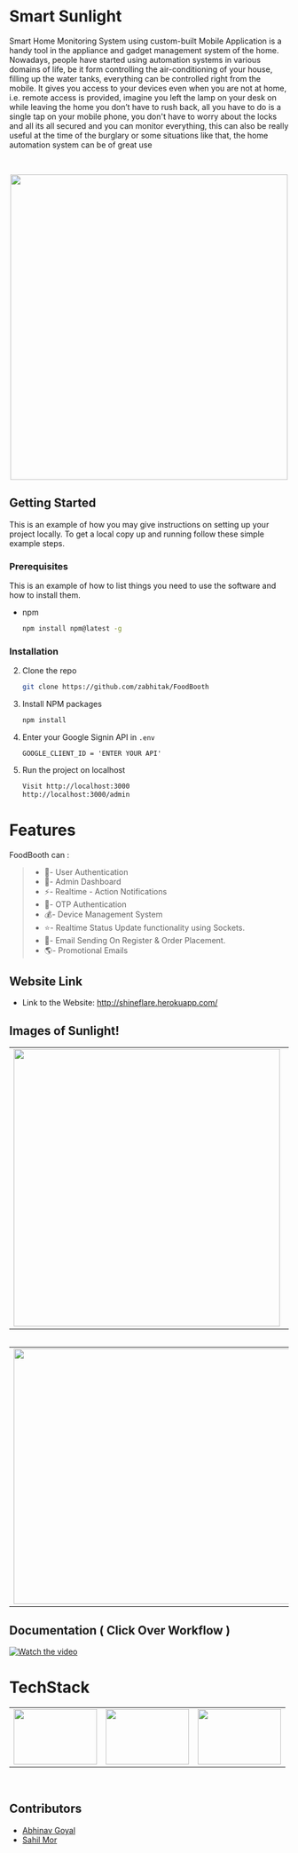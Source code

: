 # Smart Sunlight

Smart Home Monitoring System using custom-built Mobile Application is a handy tool in the appliance and gadget management system of the home. Nowadays, people have started using automation systems in various domains of life, be it form controlling the air-conditioning of your house, filling up the water tanks, everything can be controlled right from the mobile. It gives you access to your devices even when you are not at home, i.e. remote access is provided, imagine you left the lamp on your desk on while leaving the home you don’t have to rush back, all you have to do is a single tap on your mobile phone, you don't have to worry about the locks and all its all secured and you can monitor everything, this can also be really useful at the time of the burglary or some situations like that, the home automation system can be of great use

<br />

<p align="center">
 <img src="https://github.com/zabhitak/Smart_Sunlight/blob/master/Screenshots/favicon.png" height="550px;"width="500px;"alt=""/>
</p>



<!-- GETTING STARTED -->
## Getting Started

This is an example of how you may give instructions on setting up your project locally.
To get a local copy up and running follow these simple example steps.

### Prerequisites

This is an example of how to list things you need to use the software and how to install them.
* npm
  ```sh
  npm install npm@latest -g
  ```

### Installation

2. Clone the repo
   ```sh
   git clone https://github.com/zabhitak/FoodBooth
   ```
3. Install NPM packages
   ```sh
   npm install
   ```
4. Enter your Google Signin API in `.env`
   ```JS
   GOOGLE_CLIENT_ID = 'ENTER YOUR API'
   ```

5. Run the project on localhost
   ```sh
   Visit http://localhost:3000
   http://localhost:3000/admin
   ```

# Features

FoodBooth can :
>
>* 🔐- User Authentication
>* 👻- Admin Dashboard
>* ⚡- Realtime - Action Notifications
>* 📱- OTP Authentication
>* 💰- Device Management System
>* ⭐- Realtime Status Update functionality using Sockets.
>* 📩- Email Sending On Register & Order Placement.
>* 🌎- Promotional Emails

## Website Link
* Link to the Website: http://shineflare.herokuapp.com/

## Images of Sunlight!


<table>
  <tr>
    <td align="center"><img src="https://github.com/zabhitak/Smart_Sunlight/blob/master/Screenshots/home.PNG"  height="500px;"width="480px;"alt=""/></td>
    <td align="right"><img src="https://github.com/zabhitak/Smart_Sunlight/blob/master/Screenshots/dash.PNG" height="500px;" width="480px;"alt=""/><br /></td>
   
    
  </tr>
  </table>
  <p align="center">
 <img src="https://github.com/zabhitak/Smart_Sunlight/blob/master/Screenshots/dashh.PNG" align="center" alt=""/>
</p>
   
  <table>
  <tr>
        <td align="center"><img src="https://github.com/zabhitak/Smart_Sunlight/blob/master/Screenshots/hard.PNG" height="460px;"width="700px;" alt=""/><br /></td>
  </tr>
</table>


## Documentation ( Click Over Workflow )

[![Watch the video](https://github.com/zabhitak/Smart_Sunlight/blob/master/Screenshots/Capture3.PNG)](https://docs.google.com/document/d/19kp0ah-dUF5BKLkXFGC1NASNcfidXLOdrjvyy5B-Q9E/edit?usp=sharing)


# TechStack
<table>
  <tr>
    <td><img src="https://github.com/zabhitak/Smart_Sunlight/blob/master/Screenshots/tools/node.jpg" width="150px" height="100px" /></td>
    <td><img src="https://github.com/zabhitak/Smart_Sunlight/blob/master/Screenshots/tools/mongoose.png" width="150px" height="100px" /></td>
    <td><img src="https://github.com/zabhitak/Smart_Sunlight/blob/master/Screenshots/tools/bootstrap.jpg"  width="150px" height="100px"></td>
  </tr>
  </table>


<br />


## Contributors

* [Abhinav Goyal](https://github.com/zabhitak)  
* [Sahil Mor](https://github.com/sahil-mor)  


